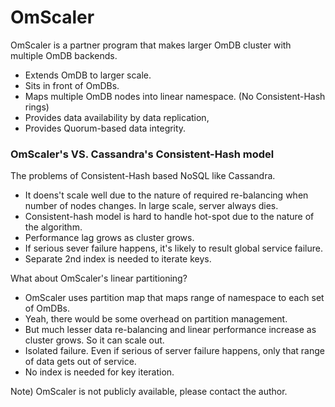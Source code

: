 OmScaler
========

OmScaler is a partner program that makes larger OmDB cluster with multiple OmDB backends.

* Extends OmDB to larger scale.
* Sits in front of OmDBs.
* Maps multiple OmDB nodes into linear namespace. (No Consistent-Hash rings)
* Provides data availability by data replication,
* Provides Quorum-based data integrity.

### OmScaler's VS. Cassandra's Consistent-Hash model

The problems of Consistent-Hash based NoSQL like Cassandra.
* It doens't scale well due to the nature of required re-balancing when number of nodes changes. In large scale, server always dies.
* Consistent-hash model is hard to handle hot-spot due to the nature of the algorithm.
* Performance lag grows as cluster grows.
* If serious sever failure happens, it's likely to result global service failure.
* Separate 2nd index is needed to iterate keys.

What about OmScaler's linear partitioning?
* OmScaler uses partition map that maps range of namespace to each set of OmDBs.
* Yeah, there would be some overhead on partition management.
* But much lesser data re-balancing and linear performance increase as cluster grows. So it can scale out.
* Isolated failure. Even if serious of server failure happens, only that range of data gets out of service.
* No index is needed for key iteration.

Note) OmScaler is not publicly available, please contact the author.
